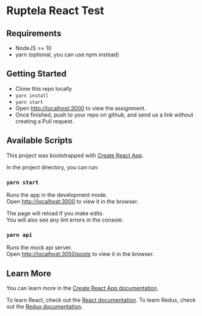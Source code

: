 # Ruptela React Test

## Requirements

* NodeJS >= 10
* yarn (optional, you can use npm instead)

## Getting Started

* Clone this repo locally
* `yarn install`
* `yarn start`
* Open [http://localhost:3000](http://localhost:3000) to view the assignment.
* Once finished, push to your repo on github, and send us a link without creating a Pull request.

## Available Scripts

This project was bootstrapped with [Create React App](https://github.com/facebook/create-react-app).

In the project directory, you can run:

### `yarn start`

Runs the app in the development mode.<br>
Open [http://localhost:3000](http://localhost:3000) to view it in the browser.

The page will reload if you make edits.<br>
You will also see any lint errors in the console.

### `yarn api`

Runs the mock api server.<br>
Open [http://localhost:3050/posts](http://localhost:3050/posts) to view it in the browser.

## Learn More

You can learn more in the [Create React App documentation](https://facebook.github.io/create-react-app/docs/getting-started).

To learn React, check out the [React documentation](https://reactjs.org/).
To learn Redux, check out the [Redux documentation](https://redux.js.org/).
